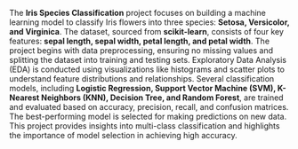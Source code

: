 The **Iris Species Classification** project focuses on building a machine learning model to classify Iris flowers into three species: **Setosa, Versicolor, and Virginica**.
The dataset, sourced from **scikit-learn**, consists of four key features: **sepal length, sepal width, petal length, and petal width**. The project begins with data preprocessing, 
ensuring no missing values and splitting the dataset into training and testing sets. Exploratory Data Analysis (EDA) is conducted using visualizations like histograms and scatter plots 
to understand feature distributions and relationships. Several classification models, including **Logistic Regression, Support Vector Machine (SVM), K-Nearest Neighbors (KNN), 
Decision Tree, and Random Forest**, are trained and evaluated based on accuracy, precision, recall, and confusion matrices. The best-performing model is selected for making predictions 
on new data. This project provides insights into multi-class classification and highlights the importance of model selection in achieving high accuracy.
